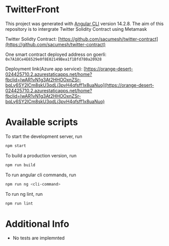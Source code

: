 # TwitterFront

This project was generated with [Angular CLI](https://github.com/angular/angular-cli) version 14.2.8.
The aim of this repository is to intergrate Twitter Solidity Contract using Metamask

Twitter Solidty Contract: [https://github.com/sacumesh/twitter-contract](https://github.com/sacumesh/twitter-contract)

One smart contract deployed address on goerli: `0x7A18Ce4E6529e0f8E02149Bea1f1Bfd780a20928`

Deployment link(Azure app service): [https://orange-desert-024425710.2.azurestaticapps.net/home?fbclid=IwAR1vN1g3At2HHOOxnZSr-bqLy6SY2lCm8skU3qdLj3pvH4qfsff1x8uaNuo](https://orange-desert-024425710.2.azurestaticapps.net/home?fbclid=IwAR1vN1g3At2HHOOxnZSr-bqLy6SY2lCm8skU3qdLj3pvH4qfsff1x8uaNuo)

# Available scripts

To start the development server, run

```bash
npm start
```

To build a production version, run

```bash
npm run build
```

To run angular cli commands, run

```bash
npm run ng <cli-command>
```

To run ng lint, run

```bash
npm run lint
```

# Additional Info

- No tests are implemnted
